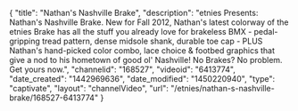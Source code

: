 {
    "title": "Nathan's Nashville Brake",
    "description": "etnies Presents: Nathan's Nashville Brake. New for Fall 2012, Nathan's latest colorway of the etnies Brake has all the stuff you already love for brakeless BMX - pedal-gripping tread pattern, dense midsole shank, durable toe cap - PLUS Nathan's hand-picked color combo, lace choice & footbed graphics that give a nod to his hometown of good ol' Nashville! No Brakes? No problem. Get yours now.",
    "channelid": "168527",
    "videoid": "6413774",
    "date_created": "1442969636",
    "date_modified": "1450220940",
    "type": "captivate",
    "layout": "channelVideo",
    "url": "\/etnies\/nathan-s-nashville-brake\/168527-6413774"
}